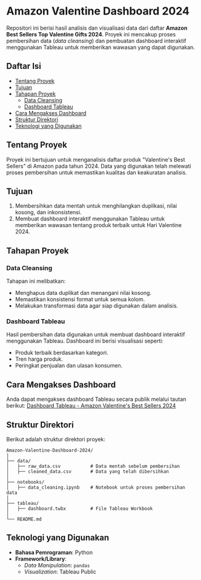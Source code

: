 # Amazon Valentine Dashboard 2024

Repositori ini berisi hasil analisis dan visualisasi data dari daftar **Amazon Best Sellers Top Valentine Gifts 2024**. Proyek ini mencakup proses pembersihan data (*data cleansing*) dan pembuatan dashboard interaktif menggunakan Tableau untuk memberikan wawasan yang dapat digunakan.

## Daftar Isi
- [Tentang Proyek](#tentang-proyek)
- [Tujuan](#tujuan)
- [Tahapan Proyek](#tahapan-proyek)
  - [Data Cleansing](#data-cleansing)
  - [Dashboard Tableau](#dashboard-tableau)
- [Cara Mengakses Dashboard](#cara-mengakses-dashboard)
- [Struktur Direktori](#struktur-direktori)
- [Teknologi yang Digunakan](#teknologi-yang-digunakan)

## Tentang Proyek

Proyek ini bertujuan untuk menganalisis daftar produk "Valentine's Best Sellers" di Amazon pada tahun 2024. Data yang digunakan telah melewati proses pembersihan untuk memastikan kualitas dan keakuratan analisis.

## Tujuan

1. Membersihkan data mentah untuk menghilangkan duplikasi, nilai kosong, dan inkonsistensi.
2. Membuat dashboard interaktif menggunakan Tableau untuk memberikan wawasan tentang produk terbaik untuk Hari Valentine 2024.

## Tahapan Proyek

### Data Cleansing
Tahapan ini melibatkan:
- Menghapus data duplikat dan menangani nilai kosong.
- Memastikan konsistensi format untuk semua kolom.
- Melakukan transformasi data agar siap digunakan dalam analisis.

### Dashboard Tableau
Hasil pembersihan data digunakan untuk membuat dashboard interaktif menggunakan Tableau. Dashboard ini berisi visualisasi seperti:
- Produk terbaik berdasarkan kategori.
- Tren harga produk.
- Peringkat penjualan dan ulasan konsumen.

## Cara Mengakses Dashboard

Anda dapat mengakses dashboard Tableau secara publik melalui tautan berikut:
[Dashboard Tableau - Amazon Valentine's Best Sellers 2024](https://public.tableau.com/app/profile/muhammad.hanif.al.azis/viz/amazon_2024_valentines_best_sellers/Dashboard1)

## Struktur Direktori

Berikut adalah struktur direktori proyek:
```
Amazon-Valentine-Dashboard-2024/
│
├── data/
│   ├── raw_data.csv           # Data mentah sebelum pembersihan
│   ├── cleaned_data.csv       # Data yang telah dibersihkan
│
├── notebooks/
│   ├── data_cleaning.ipynb    # Notebook untuk proses pembersihan data
│
├── tableau/
│   ├── dashboard.twbx         # File Tableau Workbook
│
└── README.md
```

## Teknologi yang Digunakan

- **Bahasa Pemrograman**: Python
- **Framework/Library**:
  - *Data Manipulation*: `pandas`
  - *Visualization*: Tableau Public
